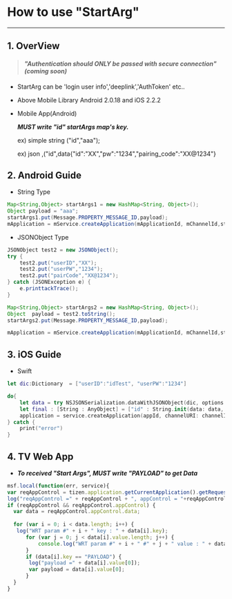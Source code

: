 # How to use "StartArg"

----------

## 1. OverView
> 
> #### *"Authentication should ONLY be passed with secure connection"(coming soon)* ####
> 

- StartArg can be 'login user info','deeplink','AuthToken' etc..

- Above Mobile Library Android 2.0.18 and iOS 2.2.2

- Mobile App(Android) 

    ***MUST write "id" startArgs map's key.***

    ex) simple string ("id","aaa");

    ex) json ,("id",data{"id":"XX","pw":"1234","pairing_code":"XX@1234"}

## 2. Android Guide

- String Type

```java
Map<String,Object> startArgs1 = new HashMap<String, Object>();
Object payload = "aaa";
startArgs1.put(Message.PROPERTY_MESSAGE_ID,payload);
mApplication = mService.createApplication(mApplicationId, mChannelId,startArgs1);
```

 
- JSONObject Type

```java
JSONObject test2 = new JSONObject();
try {
    test2.put("userID","XX");
    test2.put("userPW","1234");
    test2.put("pairCode","XX@1234");
} catch (JSONException e) {
    e.printtackTrace();
}

Map<String,Object> startArgs2 = new HashMap<String, Object>();
Object  payload = test2.toString();
startArgs2.put(Message.PROPERTY_MESSAGE_ID,payload);

mApplication = mService.createApplication(mApplicationId, mChannelId,startArgs2); 
```

## 3. iOS Guide

- Swift

```swift
let dic:Dictionary  = ["userID":"idTest", "userPW":"1234"]

do{
    let data = try NSJSONSerialization.dataWithJSONObject(dic, options: .PrettyPrinted)
    let final : [String : AnyObject] = ["id" : String.init(data: data, encoding: NSUTF8StringEncoding)!]
    application = service.createApplication(appId, channelURI: channelId, args: final)
} catch {
    print("error")
}
```


  
 

## 4. TV Web App

- ***To received "Start Args", MUST write "PAYLOAD" to get Data***
```javascript
msf.local(function(err, service){
var reqAppControl = tizen.application.getCurrentApplication().getRequestedAppControl();
log("reqAppControl =" + reqAppControl + ", appControl = "+reqAppControl.appControl);
if (reqAppControl && reqAppControl.appControl) {
  var data = reqAppControl.appControl.data;
  
  for (var i = 0; i < data.length; i++) {
   log("WRT param #" + i + " key : " + data[i].key);
      for (var j = 0; j < data[i].value.length; j++) {
          console.log("WRT param #" + i + " #" + j + " value : " + data[i].value[j]);
      }
      if (data[i].key == "PAYLOAD") {
       log("payload =" + data[i].value[0]);
       var payload = data[i].value[0];
      }
  }
}
```
 

 

 

 

